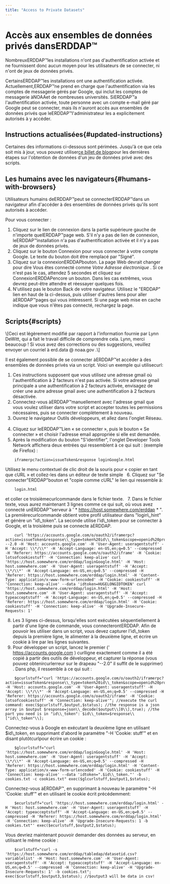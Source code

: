 ```yaml
---
title: "Access to Private Datasets"
---
```

# Accès aux ensembles de données privés dansERDDAP™

NombreuxERDDAP™les installations n'ont pas d'authentification activée et ne fournissent donc aucun moyen pour les utilisateurs de se connecter, ni n'ont de jeux de données privés.

CertainsERDDAP™les installations ont une authentification activée. Actuellement,ERDDAP™ne prend en charge que l'authentification via les comptes de messagerie gérés par Google, qui inclut les comptes de messagerie àNOAAet de nombreuses universités. SiERDDAP™a l'authentification activée, toute personne avec un compte e-mail géré par Google peut se connecter, mais ils n'auront accès aux ensembles de données privés que leERDDAP™l'administrateur les a explicitement autorisés à y accéder.

## Instructions actualisées{#updated-instructions} 

Certaines des informations ci-dessous sont périmées. Jusqu'à ce que cela soit mis à jour, vous pouvez utiliser[ce billet de blog](https://shospital.github.io/blog/posts/blog-post/erddap_private_dataset.html)pour les dernières étapes sur l'obtention de données d'un jeu de données privé avec des scripts.

## Les humains avec les navigateurs{#humans-with-browsers} 

Utilisateurs humains deERDDAP™peut se connecterERDDAP™dans un navigateur afin d'accéder à des ensembles de données privés qu'ils sont autorisés à accéder.

Pour vous connecter :

1. Cliquez sur le lien de connexion dans la partie supérieure gauche de n'importe quelERDDAP™page web.
S'il n'y a pas de lien de connexion, leERDDAP™installation n'a pas d'authentification activée et il n'y a pas de jeux de données privés.
     
2. Cliquez sur le bouton Connexion pour vous connecter à votre compte Google.
Le texte du bouton doit être remplacé par "Signé".
     
3. Cliquez sur la connexionERDDAPbouton.
La page Web devrait changer pour dire Vous êtes connecté comme *Votre Adresse électronique* .
Si ce n'est pas le cas, attendez 5 secondes et cliquez sur ConnexionERDDAPencore un bouton.
Dans les cas extrêmes, vous devrez peut-être attendre et réessayer quelques fois.
     
4. N'utilisez pas le bouton Back de votre navigateur. Utilisez le "ERDDAP" lien en haut de la ci-dessus, puis utiliser d'autres liens pour aller àERDDAP™pages qui vous intéressent. Si une page web mise en cache indique que vous n'êtes pas connecté, rechargez la page.
     

## Scripts{#scripts} 

\\[Ceci est légèrement modifié par rapport à l'information fournie par Lynn DeWitt, qui a fait le travail difficile de comprendre cela. Lynn, merci beaucoup &#33;
Si vous avez des corrections ou des suggestions, veuillez envoyer un courriel à erd.data @ noaa.gov .\\]

Il est également possible de se connecter àERDDAP™et accéder à des ensembles de données privés via un script. Voici un exemple qui utilisecurl:

1. Ces instructions supposent que vous utilisez une adresse gmail où l'authentification à 2 facteurs n'est pas activée. Si votre adresse gmail principale a une authentification à 2 facteurs activée, envisagez de créer une autre adresse gmail avec une authentification à 2 facteurs désactivée.
     
2. Connectez-vous àERDDAP™manuellement avec l'adresse gmail que vous voulez utiliser dans votre script et accepter toutes les permissions nécessaires, puis se connecter complètement à nouveau.
     
3. Ouvrez le navigateur Outils développeurs, et allez dans l'onglet Réseau.
     
4. Cliquez sur leERDDAP™Lien « se connecter », puis le bouton « Se connecter » et choisir l'adresse email appropriée si elle est demandée.
     
5. Après la modification du bouton "S'identifier", l'onglet Developer Tools Network affichera deux entrées qui ressemblent à ce qui suit : (exemple de Firefox) :
```
    iframerpc?action=issueToken&response loginGoogle.html  
```
Utilisez le menu contextuel de clic droit de la souris pour « copier en tant que cURL » et collez-les dans un éditeur de texte simple
     
6. Cliquez sur "Se connecter"ERDDAP"bouton et "copie comme cURL" le lien qui ressemble à:
```
    login.html  
```
et coller ce troisièmecurlcommande dans le fichier texte.
     
7. Dans le fichier texte, vous aurez maintenant 3 lignes comme ce qui suit, où vous avez connecté unERDDAP™serveur à ' * https://host.somewhere.com/erddap * ". La premièrecurlcommande obtient votre profil utilisateur dans "login\\_hint" et génère un "id\\_token". La seconde utilise l'id\\_token pour se connecter à Google, et la troisième puis se connecte àERDDAP.
```
    curl 'https://accounts.google.com/o/oauth2/iframerpc?action=issueToken&response\\_type=token%20id\\_token&scope=openid%20profile%20email&client\\_id=ABCDEFG.apps.googleusercontent.com&login\\_hint=XXXXXXXXXX&ss\\_domain=https%3A%2F%2Fhost.somewhere.com&origin=https%3A%2F%2Fhost.somewhere.com' --2.0 -H 'Host: accounts.google.com' -H 'User-Agent: useragentstuff' -H 'Accept: \\*/\\*' -H 'Accept-Language: en-US,en;q=0.5' --compressed -H 'Referer: https://accounts.google.com/o/oauth2/iframe' -H 'Cookie: lotsofcookiestuff' -H 'Connection: keep-alive' curl 'https://host.somewhere.com/erddap/loginGoogle.html' -H 'Host: host.somewhere.com' -H 'User-Agent: useragentstuff' -H 'Accept: \\*/\\*' -H 'Accept-Language: en-US,en;q=0.5' --compressed -H 'Referer: https://host.somewhere.com/erddap/login.html' -H 'Content-Type: application/x-www-form-urlencoded' -H 'Cookie: cookiestuff' -H 'Connection: keep-alive' --data 'idtoken=HUGELONGIDTOKEN' curl 'https://host.somewhere.com/erddap/login.html' -H 'Host: host.somewhere.com' -H 'User-Agent: useragentstuff' -H 'Accept: typeacceptstuff' -H 'Accept-Language: en-US,en;q=0.5' --compressed -H 'Referer: https://host.somewhere.com/erddap/login.html' -H 'Cookie: cookiestuff' -H 'Connection: keep-alive' -H 'Upgrade-Insecure-Requests: 1'
```
    
8. Les 3 lignes ci-dessus, lorsqu'elles sont exécutées séquentiellement à partir d'une ligne de commande, vous connecterontERDDAP. Afin de pouvoir les utiliser dans un script, vous devez capturer l'id\\_token depuis la première ligne, le alimenter à la deuxième ligne, et écrire un cookie à lire par les lignes suivantes.
     
9. Pour développer un script, lancez le premier (' https://accounts.google.com )  curlligne exactement comme il a été copié à partir des outils de développeur, et capturer la réponse (vous pouvez obtenircurlerreur sur le drapeau "--2.0" il suffit de le supprimer) . Dans php, il ressemble à ce qui suit :
```
    $gcurlstuff="curl 'https://accounts.google.com/o/oauth2/iframerpc?action=issueToken&response\\_type=token%20id\\_token&scope=openid%20profile%20email&client\\_id=ABCDEFG.apps.googleusercontent.com&login\\_hint=XXXXXXXXXX&ss\\_domain=https%3A%2F%2Fhost.somewhere.com&origin=https%3A%2F%2Fhost.somewhere.com' -H 'Host: accounts.google.com' -H 'User-Agent: useragentstuff' -H 'Accept: \\*/\\*' -H 'Accept-Language: en-US,en;q=0.5' --compressed -H 'Referer: https://accounts.google.com/o/oauth2/iframe' -H 'Cookie: lotsofcookiestuff' -H 'Connection: keep-alive'"; //execute the curl command: exec($gcurlstuff,$output,$status); //the response is a json array in $output $response=json\\_decode($output\\[0\\],true); //the part you need is in "id\\_token": $id\\_token=$response\\["id\\_token"\\];
```
Connectez-vous à Google en exécutant la deuxième ligne en utilisant $id\\_token, en supprimant d'abord le paramètre "-H 'Cookie: stuff'" et en disant plutôtcurlpour écrire un cookie :
```
    $glcurlstuff="curl 'https://host.somewhere.com/erddap/loginGoogle.html' -H 'Host: host.somewhere.com' -H 'User-Agent: useragentstuff' -H 'Accept: \\*/\\*' -H 'Accept-Language: en-US,en;q=0.5' --compressed -H 'Referer: https://host.somewhere.com/erddap/login.html' -H 'Content-Type: application/x-www-form-urlencoded' -H 'Cookie: cookiestuff' -H 'Connection: keep-alive' --data 'idtoken=".$id\\_token."' -b cookies.txt -c cookies.txt" exec($glcurlstuff,$output1,$status);
```
Connectez-vous àERDDAP™, en supprimant à nouveau le paramètre "-H 'Cookie: stuff'" et en utilisant le cookie écrit précédemment:
```
    $ecurlstuff="curl 'https://host.somewhere.com/erddap/login.html' -H 'Host: host.somewhere.com' -H 'User-Agent: useragentstuff' -H 'Accept: typeacceptstuff' -H 'Accept-Language: en-US,en;q=0.5' --compressed -H 'Referer: https://host.somewhere.com/erddap/login.html' -H 'Connection: keep-alive' -H 'Upgrade-Insecure-Requests: 1 -b cookies.txt"' exec($ecurlstuff,$output2,$status);
```
Vous devriez maintenant pouvoir demander des données au serveur, en utilisant le même cookie :
```
    $curlstuff="curl -s 'https://host.somewhere.com/erddap/tabledap/datasetid.csv?variablelist' -H 'Host: host.somewhere.com' -H 'User-Agent: useragentstuff' -H 'Accept: typeacceptstuff' -H 'Accept-Language: en-US,en;q=0.5' --compressed -H 'Connection: keep-alive' -H 'Upgrade-Insecure-Requests: 1' -b cookies.txt"; exec($curlstuff,$output3,$status); //$output3 will be data in csv!
```
